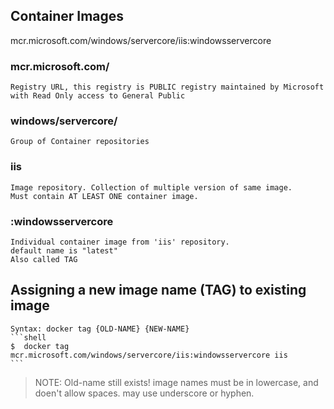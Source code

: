 ## Container Images
mcr.microsoft.com/windows/servercore/iis:windowsservercore

### mcr.microsoft.com/   

    Registry URL, this registry is PUBLIC registry maintained by Microsoft with Read Only access to General Public

### windows/servercore/

    Group of Container repositories 

### iis

    Image repository. Collection of multiple version of same image.
    Must contain AT LEAST ONE container image.

### :windowsservercore

    Individual container image from 'iis' repository.
    default name is "latest"
    Also called TAG

## Assigning a new image name (TAG) to existing image

    Syntax: docker tag {OLD-NAME} {NEW-NAME}
    ```shell
    $  docker tag mcr.microsoft.com/windows/servercore/iis:windowsservercore iis        
    ```

> NOTE: Old-name still exists!
>      image names must be in lowercase, and doen't allow spaces.
>      may use underscore or hyphen.